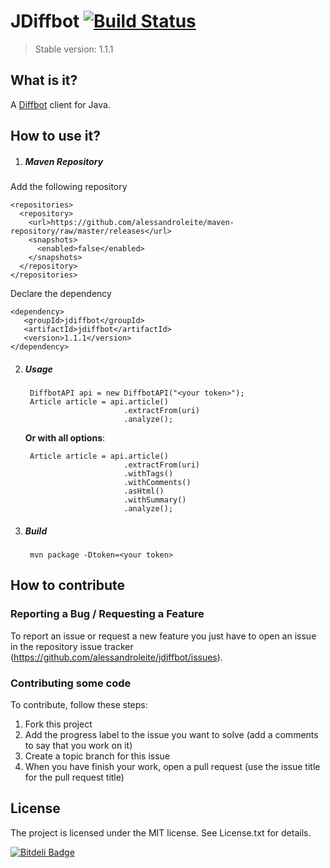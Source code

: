 JDiffbot [![Build Status](https://secure.travis-ci.org/alessandroleite/jdiffbot.png)](http://travis-ci.org/alessandroleite/jdiffbot) 
===================
> Stable version: 1.1.1

What is it?
------------

A [Diffbot](http://www.diffbot.com/) client for Java.


How to use it?
------------

1. ##### Maven Repository

Add the following repository

    <repositories>
      <repository>        
        <url>https://github.com/alessandroleite/maven-repository/raw/master/releases</url>
        <snapshots>
          <enabled>false</enabled>
        </snapshots>
      </repository>
    </repositories>

Declare the dependency

    <dependency>
       <groupId>jdiffbot</groupId>
       <artifactId>jdiffbot</artifactId>
       <version>1.1.1</version>
    </dependency>


2. ##### Usage

		DiffbotAPI api = new DiffbotAPI("<your token>");
		Article article = api.article()
                             .extractFrom(uri)
                             .analyze();
				 
	__Or with all options__:
	
		Article article = api.article()
                             .extractFrom(uri)	
                             .withTags()
                             .withComments()
                             .asHtml()
                             .withSummary()
                             .analyze();	  
3. ##### Build
		mvn package -Dtoken=<your token>                                                    
                       	 

How to contribute
--------------

### Reporting a Bug / Requesting a Feature

To report an issue or request a new feature you just have to open an issue in the repository issue tracker (<https://github.com/alessandroleite/jdiffbot/issues>).

### Contributing some code

To contribute, follow these steps:

 1. Fork this project
 2. Add the progress label to the issue you want to solve (add a comments to say that you work on it)
 3. Create a topic branch for this issue
 4. When you have finish your work, open a pull request (use the issue title for the pull request title)

## License 

The project is licensed under the MIT license. 
See License.txt for details.

[![Bitdeli Badge](https://d2weczhvl823v0.cloudfront.net/alessandroleite/jdiffbot/trend.png)](https://bitdeli.com/free "Bitdeli Badge")
